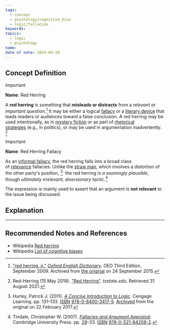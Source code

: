 ```yaml
---
tags:
  - concept
  - psychology/cognitive_bias
  - logic/fallacies
keywords: 
topics:
  - logic
  - psychology
name: 
date of note: 2024-04-28
---
```


## Concept Definition

>[!important]
>**Name**:  Red Herring
>
>A **red herring** is something that **misleads or distracts** from a *relevant or important question*.[^1] It may be either a logical [fallacy](https://en.wikipedia.org/wiki/Fallacy "Fallacy") or a [literary device](https://en.wikipedia.org/wiki/Literary_device "Literary device") that leads readers or audiences toward a false conclusion. A red herring may be used intentionally, as in [mystery fiction](https://en.wikipedia.org/wiki/Mystery_fiction "Mystery fiction") or as part of [rhetorical strategies](https://en.wikipedia.org/wiki/Rhetorical_strategies "Rhetorical strategies") (e.g., in politics), or may be used in argumentation inadvertently. [^2]

>[!important]
>**Name**:  Red Herring Fallacy
>
>As an [informal fallacy](https://en.wikipedia.org/wiki/Informal_fallacy "Informal fallacy"), the red herring falls into a broad class of [relevance](https://en.wikipedia.org/wiki/Relevance "Relevance") fallacies. Unlike the [straw man](https://en.wikipedia.org/wiki/Straw_man "Straw man"), which involves a distortion of the other party's position, [^3]  the red herring is *a seemingly plausible*, though *ultimately irrelevant, diversionary tactic*.[^4]
>
>The expression is mainly used to assert that an argument is **not relevant** to the issue being discussed.



## Explanation





-----------
##  Recommended Notes and References



- Wikipedia [Red herring](https://en.wikipedia.org/wiki/Red_herring)
- Wikipedia [List of cognitive biases](https://en.wikipedia.org/wiki/List_of_cognitive_biases)

[^1]: ["red herring, n."](https://web.archive.org/web/20150924085502/http://www.oed.com/view/Entry/160314) _[Oxford English Dictionary](https://en.wikipedia.org/wiki/Oxford_English_Dictionary "Oxford English Dictionary")_. OED Third Edition, September 2009. Archived from [the original](http://www.oed.com/view/Entry/160314) on 24 September 2015.

[^2]: Red-Herring (15 May 2019). ["Red Herring"](https://www.txstate.edu/philosophy/resources/fallacy-definitions/Red-Herring.html). _txstate.edu_. Retrieved 31 August 2021.

[^3]: Hurley, Patrick J. (2011). [_A Concise Introduction to Logic_](https://books.google.com/books?id=Ikp2dGWT5O4C&pg=PT155). Cengage Learning. pp. 131–133. [ISBN](https://en.wikipedia.org/wiki/ISBN_(identifier) "ISBN (identifier)") [978-0-8400-3417-5](https://en.wikipedia.org/wiki/Special:BookSources/978-0-8400-3417-5 "Special:BookSources/978-0-8400-3417-5"). [Archived](https://web.archive.org/web/20170222174516/https://books.google.com/books?id=Ikp2dGWT5O4C&pg=PT155) from the original on 22 February 2017.

[^4]: Tindale, Christopher W. (2007). [_Fallacies and Argument Appraisal_](https://archive.org/details/fallaciesargumen00tind). Cambridge University Press. pp. [28](https://archive.org/details/fallaciesargumen00tind/page/n47)–33. [ISBN](https://en.wikipedia.org/wiki/ISBN_(identifier) "ISBN (identifier)") [978-0-521-84208-2](https://en.wikipedia.org/wiki/Special:BookSources/978-0-521-84208-2 "Special:BookSources/978-0-521-84208-2").